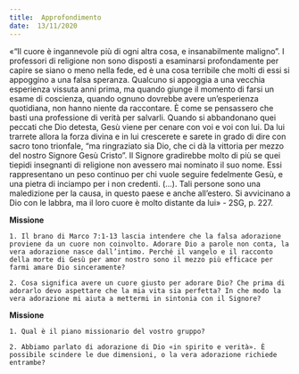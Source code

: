 ```yaml
---
title:  Approfondimento
date:  13/11/2020
---
```


«“Il cuore è ingannevole più di ogni altra cosa, e insanabilmente maligno”. I professori di religione non sono disposti a esaminarsi profondamente per capire se siano o meno nella fede, ed è una cosa terribile che molti di essi si appoggino a una falsa speranza. Qualcuno si appoggia a una vecchia esperienza vissuta anni prima, ma quando giunge il momento di farsi un esame di coscienza, quando ognuno dovrebbe avere un’esperienza quotidiana, non hanno niente da raccontare. È come se pensassero che basti una professione di verità per salvarli. Quando si abbandonano quei peccati che Dio detesta, Gesù viene per cenare con voi e voi con lui. Da lui trarrete allora la forza divina e in lui crescerete e sarete in grado di dire con sacro tono trionfale, “ma ringraziato sia Dio, che ci dà la vittoria per mezzo del nostro Signore Gesù Cristo”. Il Signore gradirebbe molto di più se quei tiepidi insegnanti di religione non avessero mai nominato il suo nome. Essi rappresentano un peso continuo per chi vuole seguire fedelmente Gesù, e una pietra di inciampo per i non credenti. (...). Tali persone sono una maledizione per la causa, in questo paese e anche all’estero. Si avvicinano a Dio con le labbra, ma il loro cuore è molto distante da lui» - 2SG, p. 227.

**Missione**

`1.	Il brano di Marco 7:1-13 lascia intendere che la falsa adorazione proviene da un cuore non coinvolto. Adorare Dio a parole non conta, la vera adorazione nasce dall’intimo. Perché il vangelo e il racconto della morte di Gesù per amor nostro sono il mezzo più efficace per farmi amare Dio sinceramente?`

`2.	Cosa significa avere un cuore giusto per adorare Dio? Che prima di adorarlo devo aspettare che la mia vita sia perfetta? In che modo la vera adorazione mi aiuta a mettermi in sintonia con il Signore?`

**Missione**

`1.	Qual è il piano missionario del vostro gruppo?`

`2.	Abbiamo parlato di adorazione di Dio «in spirito e verità». È possibile scindere le due dimensioni, o la vera adorazione richiede entrambe?`
